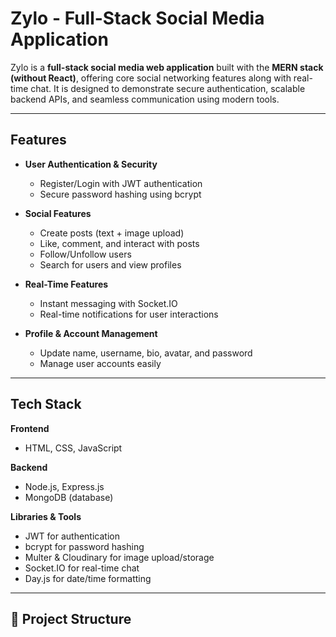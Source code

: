 # Zylo - Full-Stack Social Media Application

Zylo is a **full-stack social media web application** built with the **MERN stack (without React)**, offering core social networking features along with real-time chat. It is designed to demonstrate secure authentication, scalable backend APIs, and seamless communication using modern tools.

---

## Features

- **User Authentication & Security**
  - Register/Login with JWT authentication
  - Secure password hashing using bcrypt

- **Social Features**
  - Create posts (text + image upload)
  - Like, comment, and interact with posts
  - Follow/Unfollow users
  - Search for users and view profiles

- **Real-Time Features**
  - Instant messaging with Socket.IO
  - Real-time notifications for user interactions

- **Profile & Account Management**
  - Update name, username, bio, avatar, and password
  - Manage user accounts easily

---

## Tech Stack

**Frontend**
- HTML, CSS, JavaScript  

**Backend**
- Node.js, Express.js  
- MongoDB (database)

**Libraries & Tools**
- JWT for authentication  
- bcrypt for password hashing  
- Multer & Cloudinary for image upload/storage  
- Socket.IO for real-time chat  
- Day.js for date/time formatting  

---

## 📂 Project Structure

